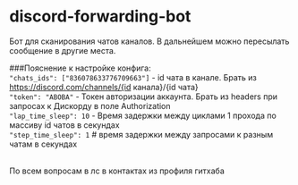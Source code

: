 # discord-forwarding-bot

Бот для сканирования чатов каналов. В дальнейшем можно пересылать сообщение в другие места.

###Пояснение к настройке конфига:<br>
`"chats_ids": ["836078633776709663"]` - id чата в канале. Брать из https://discord.com/channels/{id канала}/{id чата} <br>
`"token": "ABOBA"` - Токен авторизации аккаунта. Брать из headers при запросах к Дискорду в поле Authorization <br>
`"lap_time_sleep": 10` - Время задержки между циклами 1 прохода по массиву id чатов в секундах  <br>
`"step_time_sleep": 1`  # время задержки между запросами к разным чатам в секундах <br>
<br>

По всем вопросам в лс в контактах из профиля гитхаба